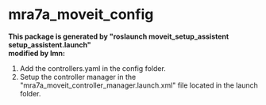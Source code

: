 # mra7a_moveit_config
**This package is generated by "roslaunch moveit_setup_assistent setup_assistent.launch"**<br>
**modified by lmn:**<br>
1. Add the controllers.yaml in the config folder.<br>
2. Setup the controller manager in the "mra7a_moveit_controller_manager.launch.xml" file located in the launch folder.<br>
